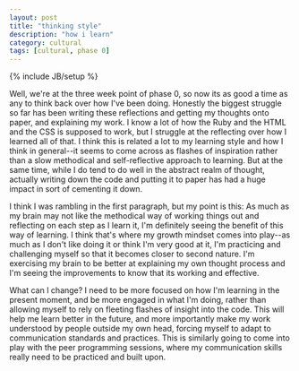 ```yaml
---
layout: post
title: "thinking style"
description: "how i learn"
category: cultural
tags: [cultural, phase 0]
---
```

{% include JB/setup %}

Well, we're at the three week point of phase 0, so now its as good a time as any to think back over how I've been doing. Honestly the biggest struggle so far has been writing these reflections and getting my thoughts onto paper, and explaining my work. I know a lot of how the Ruby and the HTML and the CSS is supposed to work, but I struggle at the reflecting over how I learned all of that. I think this is related a lot to my learning style and how I think in general--it seems to come across as flashes of inspiration rather than a slow methodical and self-reflective approach to learning. But at the same time, while I do tend to do well in the abstract realm of thought, actually writing down the code and putting it to paper has had a huge impact in sort of cementing it down.

I think I was rambling in the first paragraph, but my point is this: As much as my brain may not like the methodical way of working things out and reflecting on each step as I learn it, I'm definitely seeing the benefit of this way of learning. I think that's where my growth mindset comes into play--as much as I don't like doing it or think I'm very good at it, I'm practicing and challenging myself so that it becomes closer to second nature. I'm exercising my brain to be better at explaining my own thought process and I'm seeing the improvements to know that its working and effective.

What can I change? I need to be more focused on how I'm learning in the present moment, and be more engaged in what I'm doing, rather than allowing myself to rely on fleeting flashes of insight into the code. This will help me learn better in the future, and more importantly make my work understood by people outside my own head, forcing myself to adapt to communication standards and practices. This is similarly going to come into play with the peer programming sessions, where my communication skills really need to be practiced and built upon.